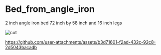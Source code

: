 # Bed_from_angle_iron
2 inch angle iron bed 72 inch by 58 inch and 16 inch legs


![cot](https://github.com/user-attachments/assets/f208b08e-b965-43fc-95af-ea557cc19e77)

https://github.com/user-attachments/assets/b3d71601-f2ad-432c-92c8-2d5043bacadb


